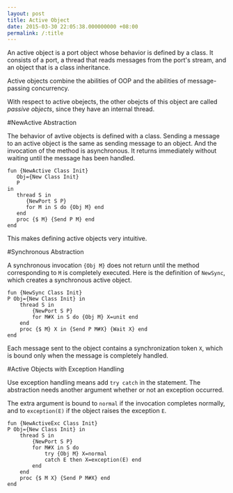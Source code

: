 ```yaml
---
layout: post
title: Active Object
date: 2015-03-30 22:05:38.000000000 +08:00
permalink: /:title
---
```



An active object is a port object whose behavior is defined by a class. It consists of a port, a thread that reads messages from the port's stream, and an object that is a class inheritance.

Active objects combine the abilities of OOP and the abilities of message-passing concurrency.

With respect to active obejects, the other obejcts of this object are called _passive objects_, since they have an internal thread.

#NewActive Abstraction

The behavior of avtive objects is defined with a class. Sending a message to an active object is the same as sending message to an object. And the invocation of the method is asynchronous. It returns immediately without waiting until the message has been handled.

```
fun {NewActive Class Init}
   Obj={New Class Init}
   P
in
   thread S in
      {NewPort S P}
      for M in S do {Obj M} end
   end
   proc {$ M} {Send P M} end
end
```

This makes defining active objects very intuitive.

#Synchronous Abstraction

A synchronous invocation `{Obj M}` does not return until the method corresponding to `M` is completely executed. Here is the definition of `NewSync`, which creates a synchronous active object.

```
fun {NewSync Class Init}
P Obj={New Class Init} in
	thread S in
		{NewPort S P}
		for M#X in S do {Obj M} X=unit end
	end
	proc {$ M} X in {Send P M#X} {Wait X} end
end
```

Each message sent to the object contains a synchronization token `X`, which is bound only when the message is completely handled.

#Active Objects with Exception Handling

Use exception handling means add `try catch` in the statement. The abstraction needs another argument whether or not an exception occurred.

The extra argument is bound to `normal` if the invocation completes normally, and to `exception(E)` if the object raises the exception `E`.

```
fun {NewActiveExc Class Init}
P Obj={New Class Init} in
	thread S in
		{NewPort S P}
		for M#X in S do
			try {Obj M} X=normal
			catch E then X=exception(E) end
		end
	end
	proc {$ M X} {Send P M#X} end
end
```
